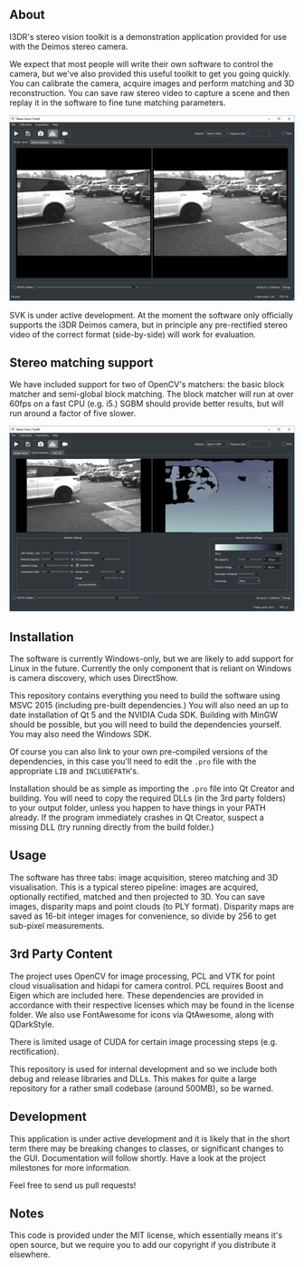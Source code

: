 About
---

I3DR's stereo vision toolkit is a demonstration application provided for use with the Deimos stereo camera.

We expect that most people will write their own software to control the camera, but we've also provided this useful toolkit to get you going quickly. You can calibrate the camera, acquire images and perform matching and 3D reconstruction. You can save raw stereo video to capture a scene and then replay it in the software to fine tune matching parameters.

![SVK image acquisition tab](./docs/images/svk_screenshot.png "SVK Screenshot showing acquisition tab.")

SVK is under active development. At the moment the software only officially supports the i3DR Deimos camera, but in principle any pre-rectified stereo video of the correct format (side-by-side) will work for evaluation.


Stereo matching support
---
We have included support for two of OpenCV's matchers: the basic block matcher and semi-global block matching. The block matcher will run at over 60fps on a fast CPU (e.g. i5.) SGBM should provide better results, but will run around a factor of five slower.

![SVK matching an outdoor scene using SGM](./docs/images/svk_screenshot_match.png "SVK used to process an outdoor scene from a stereo video.")


Installation
---

The software is currently Windows-only, but we are likely to add support for Linux in the future. Currently the only component that is reliant on Windows is camera discovery, which uses DirectShow.

This repository contains everything you need to build the software using MSVC 2015 (including pre-built dependencies.) You will also need an up to date installation of Qt 5 and the NVIDIA Cuda SDK. Building with MinGW should be possible, but you will need to build the dependencies yourself. You may also need the Windows SDK.

Of course you can also link to your own pre-compiled versions of the dependencies, in this case you'll need to edit the `.pro` file with the appropriate `LIB` and `INCLUDEPATH`'s.

Installation should be as simple as importing the `.pro` file into Qt Creator and building. You will need to copy the required DLLs (in the 3rd party folders) to your output folder, unless you happen to have things in your PATH already. If the program immediately crashes in Qt Creator, suspect a missing DLL (try running directly from the build folder.)

Usage
---

The software has three tabs: image acquisition, stereo matching and 3D visualisation. This is a typical stereo pipeline: images are acquired, optionally rectified, matched and then projected to 3D. You can save images, disparity maps and point clouds (to PLY format). Disparity maps are saved as 16-bit integer images for convenience, so divide by 256 to get sub-pixel measurements.

3rd Party Content
---
The project uses OpenCV for image processing, PCL and VTK for point cloud visualisation and hidapi for camera control. PCL requires Boost and Eigen which are included here. These dependencies are provided in accordance with their respective licenses which may be found in the license folder. We also use FontAwesome for icons via QtAwesome, along with QDarkStyle.

There is limited usage of CUDA for certain image processing steps (e.g. rectification).

This repository is used for internal development and so we include both debug and release libraries and DLLs. This makes for quite a large repository for a rather small codebase (around 500MB), so be warned.

Development
---

This application is under active development and it is likely that in the short term there may be breaking changes to classes, or significant changes to the GUI. Documentation will follow shortly. Have a look at the project milestones for more information.

Feel free to send us pull requests!

Notes
---
This code is provided under the MIT license, which essentially means it's open source, but we require you to add our copyright if you distribute it elsewhere.